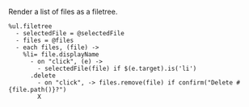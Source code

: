 Render a list of files as a filetree.

    %ul.filetree
      - selectedFile = @selectedFile
      - files = @files
      - each files, (file) ->
        %li= file.displayName
          - on "click", (e) -> 
            - selectedFile(file) if $(e.target).is('li')
          .delete
            - on "click", -> files.remove(file) if confirm("Delete #{file.path()}?")
            X
